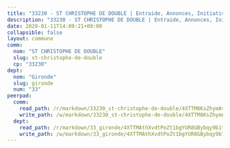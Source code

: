 ```yaml
---
title: "33230 - ST CHRISTOPHE DE DOUBLE | Entraide, Annonces, Initiatives"
description: "33230 - ST CHRISTOPHE DE DOUBLE | Entraide, Annonces, Initiatives"
date: 2020-01-11T14:09:21+09:00
collapsible: false
layout: commune
comm:
  nom: "ST CHRISTOPHE DE DOUBLE"
  slug: st-christophe-de-double
  cp: "33230"
dept:
  nom: "Gironde"
  slug: gironde
  num: "33"
peerpad:
  comm:
    read_path: /r/markdown/33230_st-christophe-de-double/4XTTM8KsZhymAv7nZagp7WTTVkTinckx6BN2ovUhie6Bj3Zdc
    write_path: /w/markdown/33230_st-christophe-de-double/4XTTM8KsZhymAv7nZagp7WTTVkTinckx6BN2ovUhie6Bj3Zdc-K3TgTwxBusJu9Y68dHSK1nmueQKPTG1ceZChoEX8hWafLGBUYTFHUwr2NdZxngQEERa8kaqeouEJwRnmonSdoW5V8ziQbSW7pfNK82XGYNoTBLkubxcK4iuujzoncFqVmEf9X1M4
  dept:
    read_path: /r/markdown/33_gironde/4XTTMAthXvdtPoZt1bgYUR8GBybqy9b1tLUaaKDw5iKj57LRt
    write_path: /w/markdown/33_gironde/4XTTMAthXvdtPoZt1bgYUR8GBybqy9b1tLUaaKDw5iKj57LRt-K3TgU8ogmN5s8hbKrZhkV9P1KQiFepNWXjoYRvdMTW1jt7eRXTmrjG677tN9mcUTsALjzYGgb8mvcrYPJn2Jd8cTiBmF9aZcbgdcQL1kzCPJnSf6X8tpEcGPdTr5qT6cQqEpt6oQ
---
```


